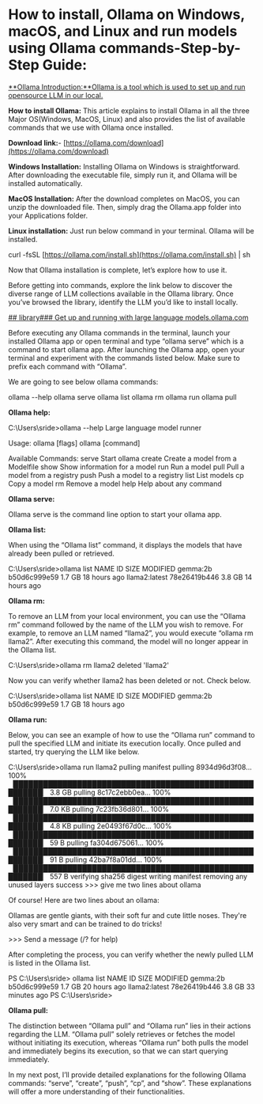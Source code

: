 # How to install, Ollama on Windows, macOS, and Linux and run models using Ollama commands-Step-by-Step Guide:

[**Ollama Introduction:**Ollama is a tool which is used to set up and run opensource LLM in our local.](https://medium.com/@sridevi17j?source=post_page---byline--a00f21164bf3--------------------------------)

**How to install Ollama:** This article explains to install Ollama in all the three Major OS(Windows, MacOS, Linux) and also provides the list of available commands that we use with Ollama once installed.

**Download link:**- [https://ollama.com/download](https://ollama.com/download)

**Windows Installation:** Installing Ollama on Windows is straightforward. After downloading the executable file, simply run it, and Ollama will be installed automatically.

**MacOS Installation:** After the download completes on MacOS, you can unzip the downloaded file. Then, simply drag the Ollama.app folder into your Applications folder.

**Linux installation:** Just run below command in your terminal. Ollama will be installed.

curl -fsSL [https://ollama.com/install.sh](https://ollama.com/install.sh) | sh

Now that Ollama installation is complete, let’s explore how to use it.

Before getting into commands, explore the link below to discover the diverse range of LLM collections available in the Ollama library. Once you’ve browsed the library, identify the LLM you’d like to install locally.

[## library### Get up and running with large language models.ollama.com](https://ollama.com/library?source=post_page-----a00f21164bf3--------------------------------)

Before executing any Ollama commands in the terminal, launch your installed Ollama app or open terminal and type “ollama serve” which is a command to start ollama app. After launching the Ollama app, open your terminal and experiment with the commands listed below. Make sure to prefix each command with “Ollama”.

We are going to see below ollama commands:

ollama --help
ollama serve
ollama list
ollama rm
ollama run
ollama pull

**Ollama help:**

C:\Users\sride>ollama --help
Large language model runner

Usage:
&#x20; ollama \[flags]
&#x20; ollama \[command]

Available Commands:
&#x20; serve       Start ollama
&#x20; create      Create a model from a Modelfile
&#x20; show        Show information for a model
&#x20; run         Run a model
&#x20; pull        Pull a model from a registry
&#x20; push        Push a model to a registry
&#x20; list        List models
&#x20; cp          Copy a model
&#x20; rm          Remove a model
&#x20; help        Help about any command

**Ollama serve:**

Ollama serve is the command line option to start your ollama app.

**Ollama list:**

When using the “Ollama list” command, it displays the models that have already been pulled or retrieved.

C:\Users\sride>ollama list
NAME            ID              SIZE    MODIFIED
gemma:2b        b50d6c999e59    1.7 GB  18 hours ago
llama2\:latest   78e26419b446    3.8 GB  14 hours ago

**Ollama rm:**

To remove an LLM from your local environment, you can use the “Ollama rm” command followed by the name of the LLM you wish to remove. For example, to remove an LLM named “llama2”, you would execute “ollama rm llama2”. After executing this command, the model will no longer appear in the Ollama list.

C:\Users\sride>ollama rm llama2
deleted 'llama2'

Now you can verify whether llama2 has been deleted or not. Check below.

C:\Users\sride>ollama list
NAME            ID              SIZE    MODIFIED
gemma:2b        b50d6c999e59    1.7 GB  18 hours ago

**Ollama run:**

Below, you can see an example of how to use the “Ollama run” command to pull the specified LLM and initiate its execution locally. Once pulled and started, try querying the LLM like below.

C:\Users\sride>ollama run llama2
pulling manifest
pulling 8934d96d3f08... 100% ▕████████████████████████████████████████████████████████▏ 3.8 GB
pulling 8c17c2ebb0ea... 100% ▕████████████████████████████████████████████████████████▏ 7.0 KB
pulling 7c23fb36d801... 100% ▕████████████████████████████████████████████████████████▏ 4.8 KB
pulling 2e0493f67d0c... 100% ▕████████████████████████████████████████████████████████▏   59 B
pulling fa304d675061... 100% ▕████████████████████████████████████████████████████████▏   91 B
pulling 42ba7f8a01dd... 100% ▕████████████████████████████████████████████████████████▏  557 B
verifying sha256 digest
writing manifest
removing any unused layers
success
\>>> give me two lines about ollama

Of course! Here are two lines about an ollama:

Ollamas are gentle giants, with their soft fur and cute little noses. They're also very smart and can be trained
to do tricks!

\>>> Send a message (/? for help)

After completing the process, you can verify whether the newly pulled LLM is listed in the Ollama list.

PS C:\Users\sride> ollama list
NAME            ID              SIZE    MODIFIED
gemma:2b        b50d6c999e59    1.7 GB  20 hours ago
llama2\:latest   78e26419b446    3.8 GB  33 minutes ago
PS C:\Users\sride>

**Ollama pull:**

The distinction between “Ollama pull” and “Ollama run” lies in their actions regarding the LLM. “Ollama pull” solely retrieves or fetches the model without initiating its execution, whereas “Ollama run” both pulls the model and immediately begins its execution, so that we can start querying immediately.

In my next post, I’ll provide detailed explanations for the following Ollama commands: “serve”, “create”, “push”, “cp”, and “show”. These explanations will offer a more understanding of their functionalities.
